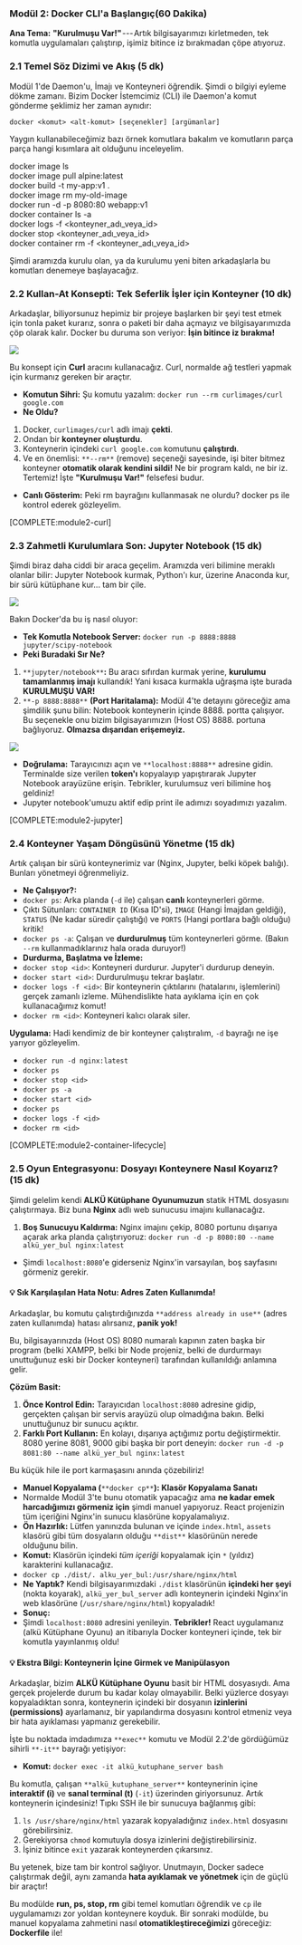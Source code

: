 ### Modül 2: Docker CLI'a Başlangıç(60 Dakika)

**Ana Tema:** **"Kurulmuşu Var!"** --- Artık bilgisayarımızı kirletmeden, tek komutla uygulamaları çalıştırıp, işimiz bitince iz bırakmadan çöpe atıyoruz.

### 2.1 Temel Söz Dizimi ve Akış (5 dk)

Modül 1'de Daemon'u, İmajı ve Konteyneri öğrendik. Şimdi o bilgiyi eyleme dökme zamanı. Bizim Docker İstemcimiz (CLI) ile Daemon'a komut gönderme şeklimiz her zaman aynıdır:

`docker <komut> <alt-komut> [seçenekler] [argümanlar]`

Yaygın kullanabileceğimiz bazı örnek komutlara bakalım ve komutların parça parça hangi kısımlara ait olduğunu inceleyelim.

docker image ls\
docker image pull alpine:latest\
docker build -t my-app:v1 .\
docker image rm my-old-image\
docker run -d -p 8080:80 webapp:v1\
docker container ls -a\
docker logs -f <konteyner_adı_veya_id>\
docker stop <konteyner_adı_veya_id>\
docker container rm -f <konteyner_adı_veya_id>

Şimdi aramızda kurulu olan, ya da kurulumu yeni biten arkadaşlarla bu komutları denemeye başlayacağız.

### 2.2 Kullan-At Konsepti: Tek Seferlik İşler için Konteyner (10 dk)

Arkadaşlar, biliyorsunuz hepimiz bir projeye başlarken bir şeyi test etmek için tonla paket kurarız, sonra o paketi bir daha açmayız ve bilgisayarımızda çöp olarak kalır. Docker bu duruma son veriyor: **İşin bitince iz bırakma!**

![](https://cdn-images-1.medium.com/max/979/1*YDnLw2jCLWlOr81tnxZfVQ.png)

Bu konsept için **Curl** aracını kullanacağız. Curl, normalde ağ testleri yapmak için kurmanız gereken bir araçtır.

-   **Komutun Sihri:** Şu komutu yazalım: `docker run --rm curlimages/curl google.com`
-   **Ne Oldu?**

1.  Docker, `curlimages/curl` adlı imajı **çekti**.
2.  Ondan bir **konteyner oluşturdu**.
3.  Konteynerin içindeki `curl google.com` komutunu **çalıştırdı**.
4.  Ve en önemlisi: `**--rm**` (remove) seçeneği sayesinde, işi biter bitmez konteyner **otomatik olarak kendini sildi!** Ne bir program kaldı, ne bir iz. Tertemiz! İşte **"Kurulmuşu Var!"** felsefesi budur.

-   **Canlı Gösterim:** Peki rm bayrağını kullanmasak ne olurdu? docker ps ile kontrol ederek gözleyelim.

[COMPLETE:module2-curl]

### 2.3 Zahmetli Kurulumlara Son: Jupyter Notebook (15 dk)

Şimdi biraz daha ciddi bir araca geçelim. Aramızda veri bilimine meraklı olanlar bilir: Jupyter Notebook kurmak, Python'ı kur, üzerine Anaconda kur, bir sürü kütüphane kur... tam bir çile.

![](https://cdn-images-1.medium.com/max/979/1*Em-2ILNqUAWSYRMCEt2tZQ.png)

Bakın Docker'da bu iş nasıl oluyor:

-   **Tek Komutla Notebook Server:** `docker run -p 8888:8888 jupyter/scipy-notebook`
-   **Peki Buradaki Sır Ne?**

1.  `**jupyter/notebook**`**:** Bu aracı sıfırdan kurmak yerine, **kurulumu tamamlanmış imajı** kullandık! Yani kısaca kurmakla uğraşma işte burada **KURULMUŞU VAR!**
2.  `**-p 8888:8888**` **(Port Haritalama):** Modül 4'te detayını göreceğiz ama şimdilik şunu bilin: Notebook konteynerin içinde 8888. portta çalışıyor. Bu seçenekle onu bizim bilgisayarımızın (Host OS) 8888. portuna bağlıyoruz. **Olmazsa dışarıdan erişemeyiz.**

![](https://cdn-images-1.medium.com/max/979/1*jc3UqhBtSmwXNHtE3Fno9Q.png)

-   **Doğrulama:** Tarayıcınızı açın ve `**localhost:8888**` adresine gidin. Terminalde size verilen **token'ı** kopyalayıp yapıştırarak Jupyter Notebook arayüzüne erişin. Tebrikler, kurulumsuz veri bilimine hoş geldiniz!
-   Jupyter notebook'umuzu aktif edip print ile adımızı soyadımızı yazalım.

[COMPLETE:module2-jupyter]

### 2.4 Konteyner Yaşam Döngüsünü Yönetme (15 dk)

Artık çalışan bir sürü konteynerimiz var (Nginx, Jupyter, belki köpek balığı). Bunları yönetmeyi öğrenmeliyiz.

-   **Ne Çalışıyor?:**
-   `docker ps`: Arka planda (`-d` ile) çalışan **canlı** konteynerleri görme.
-   Çıktı Sütunları: `CONTAINER ID` (Kısa ID'si), `IMAGE` (Hangi İmajdan geldiği), `STATUS` (Ne kadar süredir çalıştığı) ve `PORTS` (Hangi portlara bağlı olduğu) kritik!
-   `docker ps -a`: Çalışan ve **durdurulmuş** tüm konteynerleri görme. (Bakın `--rm` kullanmadıklarınız hala orada duruyor!)
-   **Durdurma, Başlatma ve İzleme:**
-   `docker stop <id>`: Konteyneri durdurur. Jupyter'i durdurup deneyin.
-   `docker start <id>`: Durdurulmuşu tekrar başlatır.
-   `docker logs -f <id>`: Bir konteynerin çıktılarını (hatalarını, işlemlerini) gerçek zamanlı izleme. Mühendislikte hata ayıklama için en çok kullanacağımız komut!
-   `docker rm <id>`: Konteyneri kalıcı olarak siler.

**Uygulama:** Hadi kendimiz de bir konteyner çalıştıralım, `-d` bayrağı ne işe yarıyor gözleyelim.

-   `docker run -d nginx:latest `
-   `docker ps`
-   `docker stop <id>`
-   `docker ps -a` 
-   `docker start <id>`
-   `docker ps`
-   `docker logs -f <id>`
-   `docker rm <id>`

[COMPLETE:module2-container-lifecycle]

### 2.5 Oyun Entegrasyonu: Dosyayı Konteynere Nasıl Koyarız? (15 dk)

Şimdi gelelim kendi **ALKÜ Kütüphane Oyunumuzun** statik HTML dosyasını çalıştırmaya. Biz buna **Nginx** adlı web sunucusu imajını kullanacağız.

1.  **Boş Sunucuyu Kaldırma:** Nginx imajını çekip, 8080 portunu dışarıya açarak arka planda çalıştırıyoruz: `docker run -d -p 8080:80 --name alkü_yer_bul nginx:latest`

-   Şimdi `localhost:8080`'e giderseniz Nginx'in varsayılan, boş sayfasını görmeniz gerekir.

#### 💡 Sık Karşılaşılan Hata Notu: Adres Zaten Kullanımda!

Arkadaşlar, bu komutu çalıştırdığınızda `**address already in use**` (adres zaten kullanımda) hatası alırsanız, **panik yok!**

Bu, bilgisayarınızda (Host OS) 8080 numaralı kapının zaten başka bir program (belki XAMPP, belki bir Node projeniz, belki de durdurmayı unuttuğunuz eski bir Docker konteyneri) tarafından kullanıldığı anlamına gelir.

**Çözüm Basit:**

1.  **Önce Kontrol Edin:** Tarayıcıdan `localhost:8080` adresine gidip, gerçekten çalışan bir servis arayüzü olup olmadığına bakın. Belki unuttuğunuz bir sunucu açıktır.
2.  **Farklı Port Kullanın:** En kolayı, dışarıya açtığımız portu değiştirmektir. 8080 yerine 8081, 9000 gibi başka bir port deneyin: `docker run -d -p 8081:80 --name alkü_yer_bul nginx:latest` 

Bu küçük hile ile port karmaşasını anında çözebiliriz!

-   **Manuel Kopyalama (**`**docker cp**`**): Klasör Kopyalama Sanatı**
-   Normalde Modül 3'te bunu otomatik yapacağız ama **ne kadar emek harcadığımızı görmeniz için** şimdi manuel yapıyoruz. React projenizin tüm içeriğini Nginx'in sunucu klasörüne kopyalamalıyız.
-   **Ön Hazırlık:** Lütfen yanınızda bulunan ve içinde `index.html`, `assets` klasörü gibi tüm dosyaların olduğu `**dist**` klasörünün nerede olduğunu bilin.
-   **Komut:** Klasörün içindeki *tüm içeriği* kopyalamak için `*` (yıldız) karakterini kullanacağız.
-   `docker cp ./dist/. alku_yer_bul:/usr/share/nginx/html`
-   **Ne Yaptık?** Kendi bilgisayarımızdaki `./dist` klasörünün **içindeki her şeyi** (nokta koyarak), `alkü_yer_bul_server` adlı konteynerin içindeki Nginx'in web klasörüne (`/usr/share/nginx/html`) kopyaladık!
-   **Sonuç:**
-   Şimdi `localhost:8080` adresini yenileyin. **Tebrikler!** React uygulamanız (alkü Kütüphane Oyunu) an itibarıyla Docker konteyneri içinde, tek bir komutla yayınlanmış oldu!

#### 💡 Ekstra Bilgi: Konteynerin İçine Girmek ve Manipülasyon

Arkadaşlar, bizim **ALKÜ Kütüphane Oyunu** basit bir HTML dosyasıydı. Ama gerçek projelerde durum bu kadar kolay olmayabilir. Belki yüzlerce dosyayı kopyaladıktan sonra, konteynerin içindeki bir dosyanın **izinlerini (permissions)** ayarlamanız, bir yapılandırma dosyasını kontrol etmeniz veya bir hata ayıklaması yapmanız gerekebilir.

İşte bu noktada imdadımıza `**exec**` komutu ve Modül 2.2'de gördüğümüz sihirli `**-it**` bayrağı yetişiyor:

-   **Komut:** `docker exec -it alkü_kutuphane_server bash`

Bu komutla, çalışan `**alkü_kutuphane_server**` konteynerinin içine **interaktif (i)** ve **sanal terminal (t)** (`-it`) üzerinden giriyorsunuz. Artık konteynerin içindesiniz! Tıpkı SSH ile bir sunucuya bağlanmış gibi:

1.  `ls /usr/share/nginx/html` yazarak kopyaladığınız `index.html` dosyasını görebilirsiniz.
2.  Gerekiyorsa `chmod` komutuyla dosya izinlerini değiştirebilirsiniz.
3.  İşiniz bitince `exit` yazarak konteynerden çıkarsınız.

Bu yetenek, bize tam bir kontrol sağlıyor. Unutmayın, Docker sadece çalıştırmak değil, aynı zamanda **hata ayıklamak ve yönetmek** için de güçlü bir araçtır!

Bu modülde **run, ps, stop, rm** gibi temel komutları öğrendik ve `cp` ile uygulamamızı zor yoldan konteynere koyduk. Bir sonraki modülde, bu manuel kopyalama zahmetini nasıl **otomatikleştireceğimizi** göreceğiz: **Dockerfile** ile!